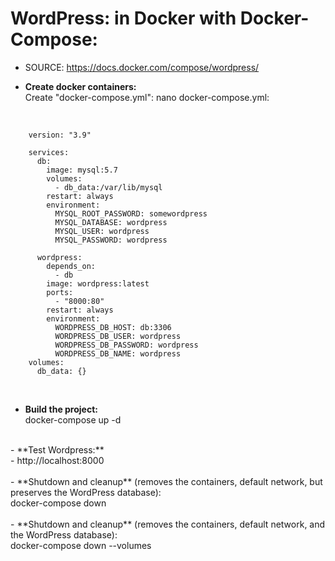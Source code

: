 # WordPress: in Docker with Docker-Compose:

- SOURCE: https://docs.docker.com/compose/wordpress/

- **Create docker containers:** <br />
Create "docker-compose.yml": nano docker-compose.yml: <br />
 <br />
 
```
    version: "3.9"
        
    services:
      db:
        image: mysql:5.7
        volumes:
          - db_data:/var/lib/mysql
        restart: always
        environment:
          MYSQL_ROOT_PASSWORD: somewordpress
          MYSQL_DATABASE: wordpress
          MYSQL_USER: wordpress
          MYSQL_PASSWORD: wordpress
        
      wordpress:
        depends_on:
          - db
        image: wordpress:latest
        ports:
          - "8000:80"
        restart: always
        environment:
          WORDPRESS_DB_HOST: db:3306
          WORDPRESS_DB_USER: wordpress
          WORDPRESS_DB_PASSWORD: wordpress
          WORDPRESS_DB_NAME: wordpress
    volumes:
      db_data: {}
```

<br />

- **Build the project:** <br />
docker-compose up -d <br />
 <br />
- **Test Wordpress:** <br />
- http://localhost:8000 <br />
 <br />
- **Shutdown and cleanup** (removes the containers, default network, but preserves the WordPress database): <br />
docker-compose down <br />
 <br />
- **Shutdown and cleanup** (removes the containers, default network, and the WordPress database): <br />
docker-compose down --volumes <br />
 <br />